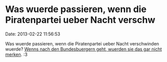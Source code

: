 Was wuerde passieren, wenn die Piratenpartei ueber Nacht verschw
================================================================

Date: 2013-02-22 11:56:53

Was wuerde passieren, wenn die Piratenpartei ueber Nacht verschwinden
wuerde? [Wenns nach den Bundesbuergern geht, wuerden sie das gar nicht
merken](http://www.handelsblatt.com/politik/deutschland/aktuelle-umfragen-bundesbuerger-halten-piratenpartei-fuer-ueberfluessig/7824666.html).
:3
